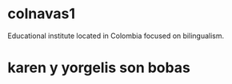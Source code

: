 # colnavas1
Educational institute located in Colombia focused on bilingualism.
# karen y yorgelis son bobas
